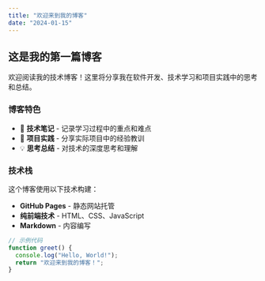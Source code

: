 ```yaml
---
title: "欢迎来到我的博客"
date: "2024-01-15"
---
```


## 这是我的第一篇博客

欢迎阅读我的技术博客！这里将分享我在软件开发、技术学习和项目实践中的思考和总结。

### 博客特色

- 📝 **技术笔记** - 记录学习过程中的重点和难点
- 🔧 **项目实践** - 分享实际项目中的经验教训
- 💡 **思考总结** - 对技术的深度思考和理解

### 技术栈

这个博客使用以下技术构建：

- **GitHub Pages** - 静态网站托管
- **纯前端技术** - HTML、CSS、JavaScript
- **Markdown** - 内容编写

```javascript
// 示例代码
function greet() {
  console.log("Hello, World!");
  return "欢迎来到我的博客！";
}
```
